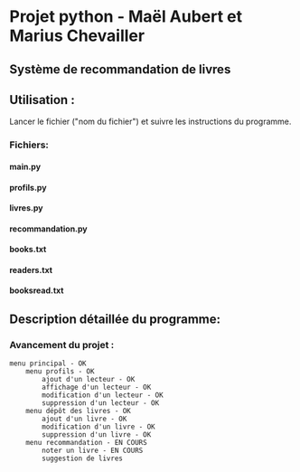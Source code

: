 # Projet python - Maël Aubert et Marius Chevailler
## Système de recommandation de livres

## Utilisation :
Lancer le fichier ("nom du fichier") et suivre les instructions du programme.

### Fichiers:
#### main.py
#### profils.py
#### livres.py
#### recommandation.py
#### books.txt
#### readers.txt
#### booksread.txt
## Description détaillée du programme:


### Avancement du projet :
    menu principal - OK
        menu profils - OK
            ajout d'un lecteur - OK
            affichage d'un lecteur - OK
            modification d'un lecteur - OK
            suppression d'un lecteur - OK
        menu dépôt des livres - OK
            ajout d'un livre - OK
            modification d'un livre - OK
            suppression d'un livre - OK
        menu recommandation - EN COURS
            noter un livre - EN COURS
            suggestion de livres
